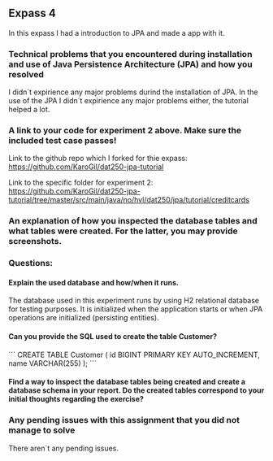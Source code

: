 ## Expass 4

In this expass I had a introduction to JPA and made a app with it.

### Technical problems that you encountered during installation and use of Java Persistence Architecture (JPA) and how you resolved

I didn´t expirience any major problems durind the installation of JPA.
In the use of the JPA I didn´t expirience any major problems either, the tutorial helped a lot.

### A link to your code for experiment 2 above. Make sure the included test case passes!

Link to the github repo which I forked for thie expass:
https://github.com/KaroGil/dat250-jpa-tutorial

Link to the specific folder for experiment 2:
https://github.com/KaroGil/dat250-jpa-tutorial/tree/master/src/main/java/no/hvl/dat250/jpa/tutorial/creditcards

### An explanation of how you inspected the database tables and what tables were created. For the latter, you may provide screenshots.

### Questions:

#### Explain the used database and how/when it runs.

The database used in this experiment runs by using H2 relational database for testing purposes. It is initialized when the application starts or when JPA operations are initialized (persisting entities).

#### Can you provide the SQL used to create the table Customer?

´´´
CREATE TABLE Customer (
id BIGINT PRIMARY KEY AUTO_INCREMENT,
name VARCHAR(255)
);
´´´

#### Find a way to inspect the database tables being created and create a database schema in your report. Do the created tables correspond to your initial thoughts regarding the exercise?

### Any pending issues with this assignment that you did not manage to solve

There aren´t any pending issues.
